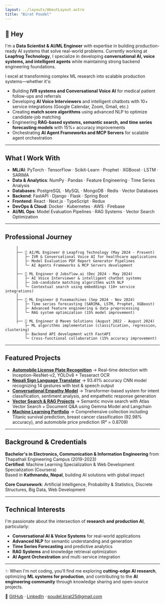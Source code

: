 ```yaml
---
layout: ../layouts/AboutLayout.astro
title: "Birat Poudel"
---
```


## 👋 Hey

I'm a **Data Scientist & AI/ML Engineer** with expertise in building production-ready AI systems that solve real-world problems. Currently working at **Leapfrog Technology**, I specialize in developing **conversational AI, voice systems, and intelligent agents** while maintaining strong backend engineering foundations.

I excel at transforming complex ML research into scalable production systems—whether it's:  
- Building **IVR systems and Conversational Voice AI** for medical patient follow-ups and referrals  
- Developing **AI Voice Interviewers** and intelligent chatbots with 10+ service integrations (Google Calendar, Zoom, Gmail, etc.)  
- Creating **match score algorithms** using advanced NLP to optimize candidate-job matching  
- Engineering **RAG-based systems, semantic search, and time series forecasting models** with 15%+ accuracy improvements  
- Orchestrating **AI Agent Frameworks and MCP Servers** for scalable agent orchestration  

---

## What I Work With  

- **ML/AI**: PyTorch · TensorFlow · Scikit-Learn · Prophet · XGBoost · LSTM · SARIMA  
- **Data & Analytics**: NumPy · Pandas · Feature Engineering · Time Series Analysis  
- **Databases**: PostgreSQL · MySQL · MongoDB · Redis · Vector Databases  
- **Backend**: FastAPI · Django · Flask · Spring Boot  
- **Frontend**: React · Next.js · TypeScript · Redux  
- **DevOps & Cloud**: Docker · Kubernetes · AWS · Firebase  
- **AI/ML Ops**: Model Evaluation Pipelines · RAG Systems · Vector Search Optimization  

---

## Professional Journey

```
     │
     ├── 📍 AI/ML Engineer @ Leapfrog Technology (May 2024 - Present)
     │   ├─ IVR & Conversational Voice AI for healthcare applications
     │   ├─ Model Evaluation PDF Report Generator Pipelines
     │   └─ AI Agents Frameworks & MCP Servers development
     │
     ├── 📍 ML Engineer @ Jobsflow.ai (Dec 2024 - May 2024)
     │   ├─ AI Voice Interviewer & intelligent chatbot systems
     │   ├─ Job-candidate matching algorithms with NLP
     │   └─ Contextual search using embeddings (10+ service integrations)
     │
     ├── 📍 ML Engineer @ Fusemachines (Sep 2024 - Nov 2024)
     │   ├─ Time series forecasting (SARIMA, LSTM, Prophet, XGBoost)
     │   ├─ Advanced feature engineering & data preprocessing
     │   └─ RAG system optimization (15% model improvement)
     │
     ├── 📍 ML Engineer @ Maven Solutions (August 2022 - August 2024)
         ├─ ML algorithms implementation (classification, regression, clustering)
         ├─ Backend API development with FastAPI
         └─ Cross-functional collaboration (15% accuracy improvement)
```

---

## Featured Projects  

- [**Automobile License Plate Recognition**](https://github.com/Birat-Poudel/Automobile-License-Plate-Detection-and-Recognition) → Real-time detection with Inception-ResNet-v2, YOLOv8 + Tesseract OCR  
- [**Nepali Sign Language Translator**](https://github.com/Birat-Poudel/Nepali-Sign-Language-Recognition-and-Translation) → 93.41% accuracy CNN model recognizing 14 gestures with text & speech output  
- [**Conversational Empathy Model**](https://github.com/Birat-Poudel/Conversational-Computational-Empathy) → Transformer-based system for intent classification, sentiment analysis, and empathetic response generation  
- [**Vector Search & RAG Projects**](https://github.com/Birat-Poudel/Vector-Search-RAG-Projects) → Semantic movie search with Atlas Vector Search + Document Q&A using Gemma Model and Langchain  
- [**Machine Learning Portfolio**](https://github.com/Birat-Poudel/Machine-Learning) → Comprehensive collection including Titanic survival prediction, breast cancer classification (92.98% accuracy), and automobile price prediction (R² = 0.8709)  

---

## Background & Credentials  

**Bachelor's in Electronics, Communication & Information Engineering** from Thapathali Engineering Campus (2019-2023)  
**Certified**: Machine Learning Specialization & Web Development Specialization (Coursera)  
Based in **Kathmandu, Nepal**, building AI solutions with global impact  

**Core Coursework**: Artificial Intelligence, Probability & Statistics, Discrete Structures, Big Data, Web Development

---

## Technical Interests

I'm passionate about the intersection of **research and production AI**, particularly:
- **Conversational AI & Voice Systems** for real-world applications  
- **Advanced NLP** for semantic understanding and generation  
- **Time Series Forecasting** and predictive analytics  
- **RAG Systems** and knowledge retrieval optimization  
- **AI Agent Orchestration** and multi-service integration  

---

✨ When I'm not coding, you'll find me exploring **cutting-edge AI research**, optimizing **ML systems for production**, and contributing to the **AI engineering community** through knowledge sharing and open-source projects.  

🔗 [GitHub](https://github.com/Birat-Poudel) · [LinkedIn](https://bit.ly/LinkedIn-Birat-Poudel) · poudel.birat25@gmail.com